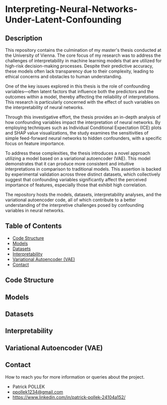 # Interpreting-Neural-Networks-Under-Latent-Confounding

## Description

This repository contains the culmination of my master's thesis conducted at the University of Vienna. The core focus of my research was to address the challenges of interpretability in machine learning models that are utilized for high-risk decision-making processes. Despite their predictive accuracy, these models often lack transparency due to their complexity, leading to ethical concerns and obstacles to human understanding.

One of the key issues explored in this thesis is the role of confounding variables—often latent factors that influence both the predictors and the outcomes within a model, thereby affecting the reliability of interpretations. This research is particularly concerned with the effect of such variables on the interpretability of neural networks.

Through this investigative effort, the thesis provides an in-depth analysis of how confounding variables impact the interpretation of neural networks. By employing techniques such as Individual Conditional Expectation (ICE) plots and SHAP value visualizations, the study examines the sensitivities of simple feed-forward neural networks to hidden confounders, with a specific focus on feature importance.

To address these complexities, the thesis introduces a novel approach utilizing a model based on a variational autoencoder (VAE). This model demonstrates that it can produce more consistent and intuitive interpretations in comparison to traditional models. This assertion is backed by experimental validation across three distinct datasets, which collectively suggest that confounding variables significantly affect the perceived importance of features, especially those that exhibit high correlation.

The repository hosts the models, datasets, interpretability analyses, and the variational autoencoder code, all of which contribute to a better understanding of the interpretive challenges posed by confounding variables in neural networks.


## Table of Contents
- [Code Structure](#code-structure)
- [Models](#models)
- [Datasets](#datasets)
- [Interpretability](#interpretability)
- [Variational Autoencoder (VAE)](#variational-autoencoder-vae)
- [Contact](#contact)

## Code Structure
## Models

## Datasets

## Interpretability

## Variational Autoencoder (VAE)

## Contact

How to reach you for more information or queries about the project.

- Patrick POLLEK
- ppollek1234@gmail.com
- https://www.linkedin.com/in/patrick-pollek-24104a152/
